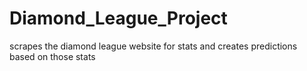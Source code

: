 # Diamond_League_Project
scrapes the diamond league website for stats and creates predictions based on those stats
